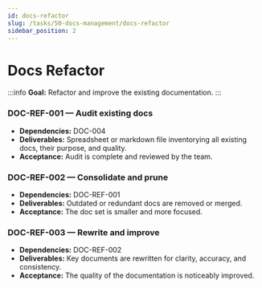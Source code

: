 ```yaml
---
id: docs-refactor
slug: /tasks/50-docs-management/docs-refactor
sidebar_position: 2
---
```


# Docs Refactor

:::info **Goal:** Refactor and improve the existing documentation. :::

### DOC-REF-001 — Audit existing docs

- **Dependencies:** DOC-004
- **Deliverables:** Spreadsheet or markdown file inventorying all existing docs, their purpose, and quality.
- **Acceptance:** Audit is complete and reviewed by the team.

### DOC-REF-002 — Consolidate and prune

- **Dependencies:** DOC-REF-001
- **Deliverables:** Outdated or redundant docs are removed or merged.
- **Acceptance:** The doc set is smaller and more focused.

### DOC-REF-003 — Rewrite and improve

- **Dependencies:** DOC-REF-002
- **Deliverables:** Key documents are rewritten for clarity, accuracy, and consistency.
- **Acceptance:** The quality of the documentation is noticeably improved.
